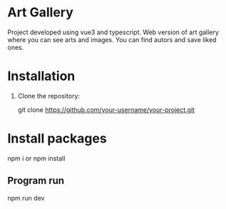 # Art Gallery

Project developed using vue3 and typescript. Web version of art gallery where you can see arts and images. You can find autors and save liked ones. 

# Installation
1. Clone the repository:

   git clone https://github.com/your-username/your-project.git
# Install packages

npm i or npm install

## Program run

npm run dev
